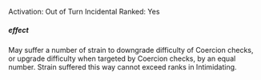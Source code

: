 Activation: Out of Turn Incidental
Ranked: Yes
##### effect
May suffer a number of strain to downgrade
difficulty of Coercion checks, or upgrade
difficulty when targeted by Coercion checks,
by an equal number. Strain suffered this way
cannot exceed ranks in Intimidating.
